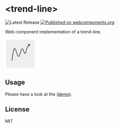 # &lt;trend-line&gt;

![Latest Release](https://badgen.net/github/release/nextbitlabs/trend-line) [![Published on webcomponents.org](https://img.shields.io/badge/webcomponents.org-published-blue.svg)](https://www.webcomponents.org/element/trend-line)

Web component implementation of a trend-line.

<img width="100px" src="image.png">

## Usage

Please have a look at the ([demo](https://pp41i.csb.app/)).

## License

MIT
